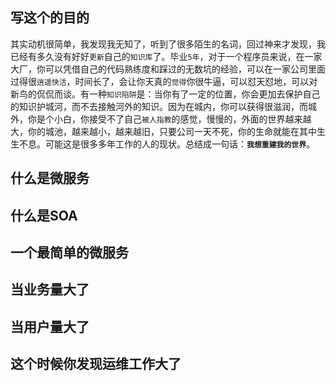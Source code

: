 ## 写这个的目的
其实动机很简单，我发现我无知了，听到了很多陌生的名词，回过神来才发现，我已经有多久没有好好`更新`自己的`知识库`了。毕业`5年`，对于一个程序员来说，在一家大厂，你可以凭借自己的代码熟练度和踩过的无数坑的经验，可以在一家公司里面过得很`逍遥快活`，时间长了，会让你天真的`觉得`你很牛逼，可以怼天怼地，可以对新鸟的侃侃而谈。有一种`知识陷阱`是：当你有了一定的位置，你会更加去保护自己的知识护城河，而不去接触河外的知识。因为在城内，你可以获得很滋润，而城外，你是个小白，你接受不了自己`被人指教`的感觉，慢慢的，外面的世界越来越大，你的城池，越来越小，越来越旧，只要公司一天不死，你的生命就能在其中生生不息。可能这是很多多年工作的人的现状。总结成一句话：**`我想重建我的世界`**。

## 什么是微服务


## 什么是SOA


## 一个最简单的微服务


## 当业务量大了


## 当用户量大了


## 这个时候你发现运维工作大了


